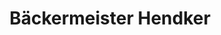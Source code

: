 ---
title: "Bäckermeister Hendker"
url: /krefeld/baeckermeister-hendker-insterburger-platz/
shop: Bäckerei
---
